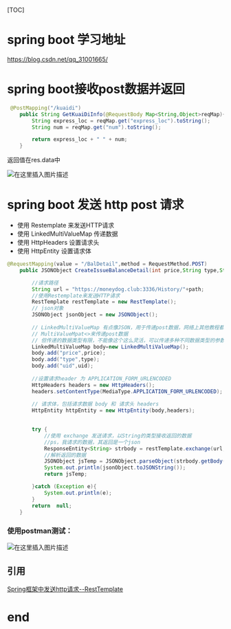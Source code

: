 [TOC]





# spring boot 学习地址

https://blog.csdn.net/qq_31001665/

# spring boot接收post数据并返回

```java
 @PostMapping("/kuaidi")
    public String GetKuaiDiInfo(@RequestBody Map<String,Object>reqMap){
        String express_loc = reqMap.get("express_loc").toString();
        String num = reqMap.get("num").toString();

        return express_loc + " " + num;
    }
```



返回值在res.data中

![在这里插入图片描述](https://img-blog.csdnimg.cn/20190427112445643.png?x-oss-process=image/watermark,type_ZmFuZ3poZW5naGVpdGk,shadow_10,text_aHR0cHM6Ly9ibG9nLmNzZG4ubmV0L3FxXzM2MzAzODYy,size_16,color_FFFFFF,t_70)







# spring boot 发送 http post 请求

- 使用 Restemplate 来发送HTTP请求
- 使用 LinkedMultiValueMap 传递数据
- 使用 HttpHeaders 设置请求头
- 使用 HttpEntity 设置请求体

```java
@RequestMapping(value = "/BalDetail",method = RequestMethod.POST)
    public JSONObject CreateIssueBalanceDetail(int price,String type,String uid,String path){

        //请求路径
        String url = "https://moneydog.club:3336/History/"+path;
        //使用Restemplate来发送HTTP请求
        RestTemplate restTemplate = new RestTemplate();
        // json对象
        JSONObject jsonObject = new JSONObject();
		
        // LinkedMultiValueMap 有点像JSON，用于传递post数据，网络上其他教程都使用 
        // MultiValueMpat<>来传递post数据
        // 但传递的数据类型有限，不能像这个这么灵活，可以传递多种不同数据类型的参数
        LinkedMultiValueMap body=new LinkedMultiValueMap();
        body.add("price",price);
        body.add("type",type);
        body.add("uid",uid);
        
        //设置请求header 为 APPLICATION_FORM_URLENCODED
        HttpHeaders headers = new HttpHeaders();
        headers.setContentType(MediaType.APPLICATION_FORM_URLENCODED);
        
        // 请求体，包括请求数据 body 和 请求头 headers
        HttpEntity httpEntity = new HttpEntity(body,headers);

        
        try {
            //使用 exchange 发送请求，以String的类型接收返回的数据
            //ps，我请求的数据，其返回是一个json
            ResponseEntity<String> strbody = restTemplate.exchange(url,HttpMethod.POST,httpEntity,String.class);
			//解析返回的数据
            JSONObject jsTemp = JSONObject.parseObject(strbody.getBody());
            System.out.println(jsonObject.toJSONString());
            return jsTemp;

        }catch (Exception e){
            System.out.println(e);
        }
        return  null;
    }
```

### 使用postman测试：

![在这里插入图片描述](https://img-blog.csdnimg.cn/20190605112907904.png?x-oss-process=image/watermark,type_ZmFuZ3poZW5naGVpdGk,shadow_10,text_aHR0cHM6Ly9ibG9nLmNzZG4ubmV0L3FxXzM2MzAzODYy,size_16,color_FFFFFF,t_70)

## 引用

[Spring框架中发送http请求--RestTemplate](https://blog.csdn.net/u014430366/article/details/65633679)



# end


